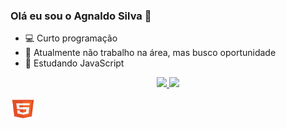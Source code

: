### Olá eu sou o Agnaldo Silva 👋

- 💻 Curto programação
- 🔭 Atualmente não trabalho na área, mas busco oportunidade
- 🌱 Estudando JavaScript

<div align="center">
  <a href="https://github.com/silvaagnaldo">
  <img height="180em" src="https://github-readme-stats.vercel.app/api?username=agnaldosilva&show_icons=true&theme=dark&include_all_commits=true&count_private=true"/>
  <img height="180em" src="https://github-readme-stats.vercel.app/api/top-langs/?username=silvaagnaldo&layout=compact&langs_count=7&theme=dark"/>
</div>
  
<div style="display: inline_block"><br>
    <img align="center" alt="Rafa-HTML" height="30" width="40" src="https://raw.githubusercontent.com/devicons/devicon/master/icons/html5/html5-original.svg">
    
  
  ##

